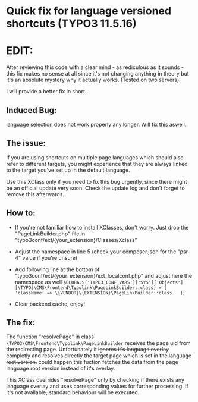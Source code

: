 
# Quick fix for language versioned shortcuts (TYPO3 11.5.16)

# EDIT:

After reviewing this code with a clear mind - as rediculous as it sounds - this fix makes no sense at all since it's not changing anything in theory but it's an absolute mystery why it actually works. (Tested on two servers). 

I will provide a better fix in short.

## Induced Bug: 
language selection does not work properly any longer. Will fix this aswell.




## The issue:
If you are using shortcuts on multiple page languages which should also refer to different targets, you might experience that they are always linked to the target you've set up in the default language.

Use this XClass only if you need to fix this bug urgently, since there might be an official update very soon. 
Check the update log and don't forget to remove this afterwards.

## How to:
- If you're not familiar how to install XClasses, don't worry. Just drop the "PageLinkBuilder.php" file in "typo3conf/ext/{your_extension}/Classes/Xclass"

- Adjust the namespace in line 5 (check your composer.json for the "psr-4" value if you're unsure)

- Add following line at the bottom of "typo3conf/ext/{your_extension}/ext_localconf.php" and adjust here the namespace as well
 `$GLOBALS['TYPO3_CONF_VARS']['SYS']['Objects'][\TYPO3\CMS\Frontend\Typolink\PageLinkBuilder::class] = [  
  'className' => \{VENDOR}\{EXTENSION}\PageLinkBuilder::class  
];`

- Clear backend cache, enjoy!


## The fix:
The function "resolvePage" in class `\TYPO3\CMS\Frontend\Typolink\PageLinkBuilder` receives the page uid from the redirecting page.
Unfortunately it ~~ignores it's language overlay completly and resolves directly the target page which is set in the language root version.~~  could happen this fuction fetches the data from the page language root version instead of it's overlay.


This XClass overrides "resolvePage" only by checking if there exists any language overlay and uses corresponding values for further processing.
If it's not available, standard behaviour will be executed.
